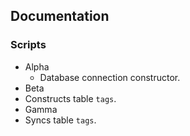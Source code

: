 ## Documentation

### Scripts
* Alpha
  * Database connection constructor.
* Beta
 * Constructs table `tags`.
* Gamma
 * Syncs table `tags`.

